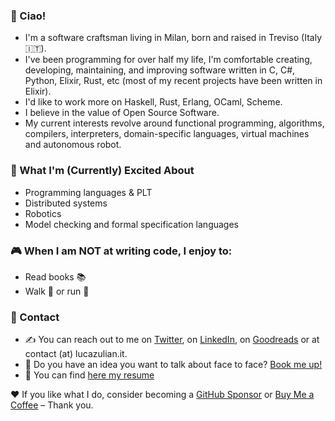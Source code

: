 ### :wave: Ciao!

* I'm a software craftsman living in Milan, born and raised in Treviso (Italy 🇮🇹).
* I've been programming for over half my life, I'm comfortable creating, developing, maintaining, and improving software written in C, C#, Python, Elixir, Rust, etc (most of my recent projects have been written in Elixir).
* I'd like to work more on Haskell, Rust, Erlang, OCaml, Scheme.
* I believe in the value of Open Source Software.
* My current interests revolve around functional programming, algorithms, compilers, interpreters, domain-specific languages, virtual machines and autonomous robot.

### :raised_hands: What I'm (Currently) Excited About

* Programming languages & PLT
* Distributed systems
* Robotics
* Model checking and formal specification languages

### :video_game: When I am NOT at writing code, I enjoy to:

* Read books :books:
* Walk :walking: or run :running:

### :handshake: Contact

* ✍️ You can reach out to me on [Twitter](https://twitter.com/luca_julian), on [LinkedIn](https://www.linkedin.com/in/zulianluca/), on [Goodreads](https://www.goodreads.com/user/show/75913668-luca) or at contact (at) lucazulian.it.  
* 📆 Do you have an idea you want to talk about face to face? [Book me up!](https://calendly.com/lucazulian/office-hours)
* :page_with_curl: You can find [here my resume](https://github.com/lucazulian/resume)

❤ If you like what I do, consider becoming a [GitHub Sponsor](https://github.com/sponsors/lucazulian) or [Buy Me a Coffee](https://www.buymeacoffee.com/lucazulian)  – Thank you.
